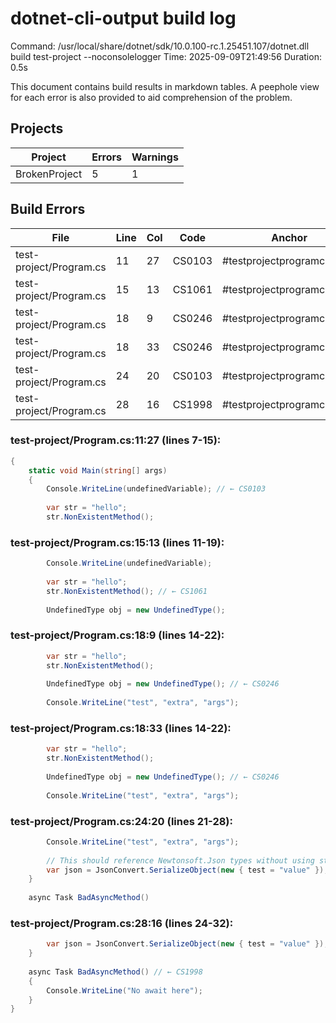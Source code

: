 # dotnet-cli-output build log

Command: /usr/local/share/dotnet/sdk/10.0.100-rc.1.25451.107/dotnet.dll build test-project --noconsolelogger
Time: 2025-09-09T21:49:56
Duration: 0.5s

This document contains build results in markdown tables. A peephole view for each error is also provided to aid comprehension of the problem.

## Projects

| Project | Errors | Warnings |
|---------|--------|----------|
| BrokenProject | 5 | 1 |

## Build Errors

| File | Line | Col | Code | Anchor | Lines |
|------|------|-----|------|--------|-------|
| test-project/Program.cs | 11 | 27 | CS0103 | #testprojectprogramcs1127 | 27-37 |
| test-project/Program.cs | 15 | 13 | CS1061 | #testprojectprogramcs1513 | 39-48 |
| test-project/Program.cs | 18 | 9 | CS0246 | #testprojectprogramcs189 | 50-59 |
| test-project/Program.cs | 18 | 33 | CS0246 | #testprojectprogramcs1833 | 61-70 |
| test-project/Program.cs | 24 | 20 | CS0103 | #testprojectprogramcs2420 | 72-82 |
| test-project/Program.cs | 28 | 16 | CS1998 | #testprojectprogramcs2816 | 84-96 |

### test-project/Program.cs:11:27 (lines 7-15):

```csharp
{
    static void Main(string[] args)
    {
        Console.WriteLine(undefinedVariable); // ← CS0103
        
        var str = "hello";
        str.NonExistentMethod();
```

### test-project/Program.cs:15:13 (lines 11-19):

```csharp
        Console.WriteLine(undefinedVariable);
        
        var str = "hello";
        str.NonExistentMethod(); // ← CS1061
        
        UndefinedType obj = new UndefinedType();
```

### test-project/Program.cs:18:9 (lines 14-22):

```csharp
        var str = "hello";
        str.NonExistentMethod();
        
        UndefinedType obj = new UndefinedType(); // ← CS0246
        
        Console.WriteLine("test", "extra", "args");
```

### test-project/Program.cs:18:33 (lines 14-22):

```csharp
        var str = "hello";
        str.NonExistentMethod();
        
        UndefinedType obj = new UndefinedType(); // ← CS0246
        
        Console.WriteLine("test", "extra", "args");
```

### test-project/Program.cs:24:20 (lines 21-28):

```csharp
        Console.WriteLine("test", "extra", "args");
        
        // This should reference Newtonsoft.Json types without using statement
        var json = JsonConvert.SerializeObject(new { test = "value" }); // ← CS0103
    }
    
    async Task BadAsyncMethod()
```

### test-project/Program.cs:28:16 (lines 24-32):

```csharp
        var json = JsonConvert.SerializeObject(new { test = "value" });
    }
    
    async Task BadAsyncMethod() // ← CS1998
    {
        Console.WriteLine("No await here");
    }
}
```




